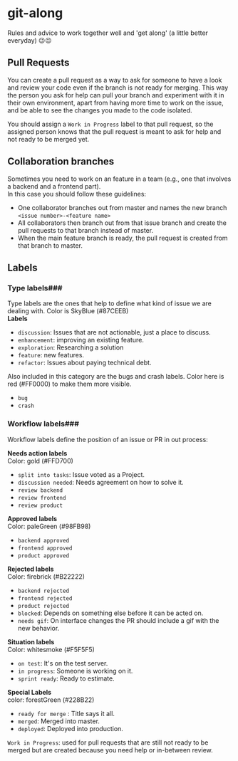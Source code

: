 # git-along
Rules and advice to work together well and 'get along' (a little better everyday) 😉😉

## Pull Requests ##
You can create a pull request as a way to ask for someone to have a look and review your code even if the branch is not ready for merging. This way the person you ask for help can pull your branch and experiment with it in their own environment, apart from having more time to work on the issue, and be able to see the changes you made to the code isolated.

You should assign a `Work in Progress` label to that pull request, so the assigned person knows that the pull request is meant to ask for help and not ready to be merged yet.

## Collaboration branches ##
Sometimes you need to work on an feature in a team (e.g., one that involves a backend and a frontend part).  
In this case you should follow these guidelines:  
- One collaborator branches out from master and names the new branch `<issue number>-<feature name>`
- All collaborators then branch out from that issue branch and create the pull requests to that branch instead of master.
- When the main feature branch is ready, the pull request is created from that branch to master.

## Labels ##

### Type labels###
Type labels are the ones that help to define what kind of issue we are dealing with. Color is SkyBlue (#87CEEB)  
**Labels**  
- `discussion`: Issues that are not actionable, just a place to discuss.  
- `enhancement`: improving an existing feature.  
- `exploration`: Researching a solution
- `feature`: new features.  
- `refactor`:  Issues about paying technical debt.  

Also included in this category are the bugs and crash labels. Color here is red (#FF0000) to make them more visible.  
- `bug`  
- `crash`  


### Workflow labels###
Workflow labels define the position of an issue or PR in out process:

**Needs action labels**  
Color: gold (#FFD700)  
- `split into tasks`: Issue voted as a Project.  
- `discussion needed`: Needs agreement on how to solve it.  
- `review backend`  
- `review frontend`  
- `review product`  

**Approved labels**  
Color: paleGreen (#98FB98)  
- `backend approved`  
- `frontend approved`  
- `product approved`  

**Rejected labels**  
Color: firebrick (#B22222)  
- `backend rejected`  
- `frontend rejected`  
- `product rejected`  
- `blocked`: Depends on something else before it can be acted on.  
- `needs gif`: On interface changes the PR should include a gif with the new behavior.  

**Situation labels**  
Color: whitesmoke (#F5F5F5)  
- `on test`: It's on the test server.  
- `in progress`: Someone is working on it.  
- `sprint ready`: Ready to estimate.  

**Special Labels**  
color: forestGreen (#228B22)  
- `ready for merge` : Title says it all.  
- `merged`: Merged into master.  
- `deployed`: Deployed into production.  

`Work in Progress`: used for pull requests that are still not ready to be merged but are created because you need help or in-between review.

